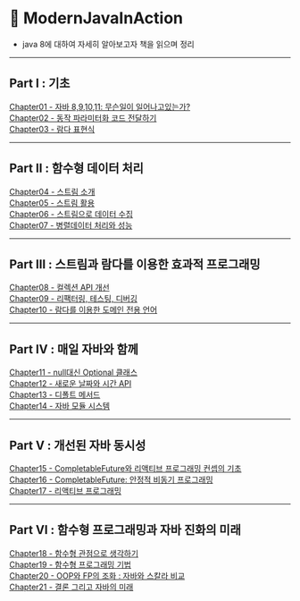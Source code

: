 # 📖 ModernJavaInAction 
* java 8에 대하여 자세히 알아보고자 책을 읽으며 정리
---
## Part Ⅰ : 기초
<a href = "https://github.com/day0ung/TIL-ModernJavaInAction/blob/main/contents/Chapter01%20-%20%EC%9E%90%EB%B0%94%208%2C9%2C10%2C11:%20%EB%AC%B4%EC%8A%A8%EC%9D%BC%EC%9D%B4%20%EC%9D%BC%EC%96%B4%EB%82%98%EA%B3%A0%EC%9E%88%EB%8A%94%EA%B0%80%3F.md"> Chapter01 - 자바 8,9,10,11: 무슨일이 일어나고있는가? 
</a>
</br>
<a href = "https://github.com/day0ung/TIL-ModernJavaInAction/blob/main/contents/Chapter02%20-%20%EB%8F%99%EC%9E%91%20%ED%8C%8C%EB%9D%BC%EB%AF%B8%ED%84%B0%ED%99%94%20%EC%BD%94%EB%93%9C%EC%A0%84%EB%8B%AC%ED%95%98%EA%B8%B0.md"> 
Chapter02 - 동작 파라미터화 코드 전달하기 
</a> 
</br>
<a href = "https://github.com/day0ung/ModernJavaInAction/blob/main/contents/Chapter03%20-%20%EB%9E%8C%EB%8B%A4%ED%91%9C%ED%98%84%EC%8B%9D.md"> 
Chapter03 - 람다 표현식 
</a>

---
## Part Ⅱ : 함수형 데이터 처리
<a href = "https://github.com/day0ung/ModernJavaInAction/blob/main/contents/Chapter04%20-%20%EC%8A%A4%ED%8A%B8%EB%A6%BC%20%EC%86%8C%EA%B0%9C.md"> 
Chapter04 - 스트림 소개
</a>
</br>
<a href = "https://github.com/day0ung/ModernJavaInAction/blob/main/contents/Chapter05%20-%20%EC%8A%A4%ED%8A%B8%EB%A6%BC%20%ED%99%9C%EC%9A%A9.md"> 
Chapter05 - 스트림 활용
</a>
</br>
<a href = "https://github.com/day0ung/ModernJavaInAction/blob/main/contents/Chapter06%20-%20%EC%8A%A4%ED%8A%B8%EB%A6%BC%EC%9C%BC%EB%A1%9C%20%EB%8D%B0%EC%9D%B4%ED%84%B0%20%EC%88%98%EC%A7%91.md">
Chapter06 - 스트림으로 데이터 수집
</a>
</br>
<a href = "https://github.com/day0ung/ModernJavaInAction/blob/main/contents/Chapter07%20-%20%EB%B3%91%EB%A0%AC%20%EB%8D%B0%EC%9D%B4%ED%84%B0%20%EC%B2%98%EB%A6%AC%EC%99%80%20%EC%84%B1%EB%8A%A5.md">
Chapter07 - 병렬데이터 처리와 성능
</a>

---
## Part Ⅲ : 스트림과 람다를 이용한 효과적 프로그래밍
<a href = "https://github.com/day0ung/ModernJavaInAction/blob/main/contents/Chapter08%20-%20%EC%BB%AC%EB%A0%89%EC%85%98%20API%20%EA%B0%9C%EC%84%A0.md">
Chapter08 - 컬렉션 API 개선
</a>  
</br>
<a href="https://github.com/day0ung/ModernJavaInAction/blob/main/contents/Chapter09%20-%20%EB%A6%AC%ED%8C%A9%ED%84%B0%EB%A7%81%2C%20%ED%85%8C%EC%8A%A4%ED%8C%85%2C%20%EB%94%94%EB%B2%84%EA%B9%85.md">
Chapter09 - 리팩터링, 테스팅, 디버깅
</a>  
</br>
<a href="https://github.com/day0ung/ModernJavaInAction/blob/main/contents/Chapter10%20-%20%EB%9E%8C%EB%8B%A4%EB%A5%BC%20%EC%9D%B4%EC%9A%A9%ED%95%9C%20%EB%8F%84%EB%A9%94%EC%9D%B8%20%EC%A0%84%EC%9A%A9%20%EC%96%B8%EC%96%B4.md">
Chapter10 - 람다를 이용한 도메인 전용 언어
</a>  

---
## Part Ⅳ : 매일 자바와 함께

<a href="https://github.com/day0ung/ModernJavaInAction/blob/main/contents/Chapter11%20-%20null%EB%8C%80%EC%8B%A0%20Optional%20%ED%81%B4%EB%9E%98%EC%8A%A4.md">
Chapter11 - null대신 Optional 클래스
</a>  
</br>
<a href="https://github.com/day0ung/ModernJavaInAction/blob/main/contents/Chapter12%20-%20%EC%83%88%EB%A1%9C%EC%9A%B4%20%EB%82%A0%EC%A7%9C%EC%99%80%20%EC%8B%9C%EA%B0%84%20API.md">
Chapter12 - 새로운 날짜와 시간 API
</a>  
</br>

<a href="https://github.com/day0ung/ModernJavaInAction/blob/main/contents/Chapter13%20-%20%EB%94%94%ED%8F%B4%ED%8A%B8%20%EB%A9%94%EC%84%9C%EB%93%9C.md">
Chapter13 - 디폴트 메서드
</a>  
</br>

<a href="https://github.com/day0ung/ModernJavaInAction/blob/main/contents/Chapter14%20-%20%EC%9E%90%EB%B0%94%20%EB%AA%A8%EB%93%88%20%EC%8B%9C%EC%8A%A4%ED%85%9C.md">
Chapter14 - 자바 모듈 시스템
</a>  
</br>


---
## Part Ⅴ : 개선된 자바 동시성
<a href="https://github.com/day0ung/ModernJavaInAction/blob/main/contents/Chapter15%20-%20CompletableFuture%EC%99%80%20%EB%A6%AC%EC%95%A1%ED%8B%B0%EB%B8%8C%20%ED%94%84%EB%A1%9C%EA%B7%B8%EB%9E%98%EB%B0%8D%20%EC%BB%A8%EC%85%89%EC%9D%98%20%EA%B8%B0%EC%B4%88.md">
Chapter15 - CompletableFuture와 리액티브 프로그래밍 컨셉의 기초
</a>  
</br>
<a href="https://github.com/day0ung/ModernJavaInAction/blob/main/contents/Chapter16%20-%20CompletableFuture%20:%20%EC%95%88%EC%A0%95%EC%A0%81%20%EB%B9%84%EB%8F%99%EA%B8%B0%20%ED%94%84%EB%A1%9C%EA%B7%B8%EB%9E%98%EB%B0%8D.md">
Chapter16 - CompletableFuture: 안정적 비동기 프로그래밍
</a>  
</br>
<a href="https://github.com/day0ung/ModernJavaInAction/blob/main/contents/">
Chapter17 - 리액티브 프로그래밍
</a>  
</br>


---
## Part Ⅵ : 함수형 프로그래밍과 자바 진화의 미래
<a href="https://github.com/day0ung/ModernJavaInAction/blob/main/contents/Chapter18%20-%20%ED%95%A8%EC%88%98%ED%98%95%20%EA%B4%80%EC%A0%90%EC%9C%BC%EB%A1%9C%20%EC%83%9D%EA%B0%81%ED%95%98%EA%B8%B0.md">
Chapter18 - 함수형 관점으로 생각하기
</a>  
</br>
<a href="https://github.com/day0ung/ModernJavaInAction/blob/main/contents/Chapter19%20-%20%ED%95%A8%EC%88%98%ED%98%95%20%ED%94%84%EB%A1%9C%EA%B7%B8%EB%9E%98%EB%B0%8D%20%EA%B8%B0%EB%B2%95.md">
Chapter19 - 함수형 프로그래밍 기법
</a>  
</br>
<a href="https://github.com/day0ung/ModernJavaInAction/blob/main/contents/Chapter20%20-%20OOP%EC%99%80%20FP%EC%9D%98%20%EC%A1%B0%ED%99%94%20:%20%EC%9E%90%EB%B0%94%EC%99%80%20%EC%8A%A4%EC%B9%BC%EB%9D%BC%20%EB%B9%84%EA%B5%90.md">
Chapter20 - OOP와 FP의 조화 : 자바와 스칼라 비교
</a>  
</br>
<a href="https://github.com/day0ung/ModernJavaInAction/blob/main/contents/Chapter21%20-%20%EA%B2%B0%EB%A1%A0%20%EA%B7%B8%EB%A6%AC%EA%B3%A0%20%EC%9E%90%EB%B0%94%EC%9D%98%20%EB%AF%B8%EB%9E%98.md">
Chapter21 - 결론 그리고 자바의 미래 
</a>  
</br>
